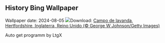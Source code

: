 ## History Bing Wallpaper
Wallpaper date: 2024-08-05
![](https://www.bing.com/th?id=OHR.HertfordshireLavender_ES-ES4413532305_UHD.jpg&w=1000)Download: [Campo de lavanda, Hertfordshire, Inglaterra, Reino Unido (© George W Johnson/Getty Images)](https://www.bing.com/th?id=OHR.HertfordshireLavender_ES-ES4413532305_UHD.jpg)

Auto get programm by LtgX

